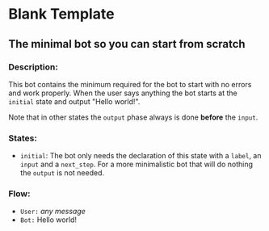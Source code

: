 # Blank Template

## The minimal bot so you can start from scratch

### Description:

This bot contains the minimum required for the bot to start with no errors and work properly.
When the user says anything the bot starts at the `initial` state and output "Hello world!".

Note that in other states the `output` phase always is done **before** the `input`.

### States:

- `initial`: The bot only needs the declaration of this state with a `label`, an `input` and a `next_step`. For a more 
minimalistic bot that will do nothing the `output` is not needed.

### Flow:

- `User:` _any message_
- `Bot:` Hello world!
